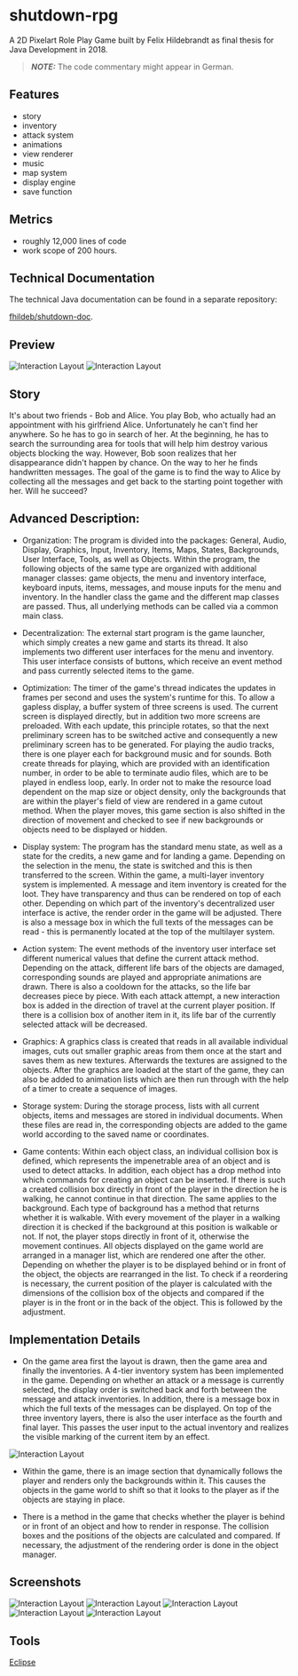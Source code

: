 # shutdown-rpg

A 2D Pixelart Role Play Game built by Felix Hildebrandt as final thesis for Java Development in 2018.

> **_NOTE:_** The code commentary might appear in German.

## Features

- story
- inventory 
- attack system
- animations
- view renderer
- music
- map system
- display engine
- save function

## Metrics

- roughly 12,000 lines of code 
- work scope of 200 hours.

## Technical Documentation

The technical Java documentation can be found in a separate repository:

[fhildeb/shutdown-doc](https://github.com/fhildeb/shutdown-doc).

## Preview 

![Interaction Layout](/img/game_screenshot_01.png)
![Interaction Layout](/img/game_screenshot_02.png)

## Story

It's about two friends - Bob and Alice. You play Bob, who actually had an appointment with his girlfriend Alice. Unfortunately he can't find her anywhere. So he has to go in search of her. At the beginning, he has to search the surrounding area for tools that will help him destroy various objects blocking the way. However, Bob soon realizes that her disappearance didn't happen by chance. On the way to her he finds handwritten messages. The goal of the game is to find the way to Alice by collecting all the messages and get back to the starting point together with her. Will he succeed?

## Advanced Description:

- Organization: The program is divided into the packages: General, Audio, Display, Graphics, Input, Inventory, Items, Maps, States, Backgrounds, User Interface, Tools, as well as Objects. Within the program, the following objects of the same type are organized with additional manager classes: game objects, the menu and inventory interface, keyboard inputs, items, messages, and mouse inputs for the menu and inventory. In the handler class the game and the different map classes are passed. Thus, all underlying methods can be called via a common main class.

- Decentralization: The external start program is the game launcher, which simply creates a new game and starts its thread. It also implements two different user interfaces for the menu and inventory. This user interface consists of buttons, which receive an event method and pass currently selected items to the game.

- Optimization: The timer of the game's thread indicates the updates in frames per second and uses the system's runtime for this. To allow a gapless display, a buffer system of three screens is used. The current screen is displayed directly, but in addition two more screens are preloaded. With each update, this principle rotates, so that the next preliminary screen has to be switched active and consequently a new preliminary screen has to be generated. For playing the audio tracks, there is one player each for background music and for sounds. Both create threads for playing, which are provided with an identification number, in order to be able to terminate audio files, which are to be played in endless loop, early. In order not to make the resource load dependent on the map size or object density, only the backgrounds that are within the player's field of view are rendered in a game cutout method. When the player moves, this game section is also shifted in the direction of movement and checked to see if new backgrounds or objects need to be displayed or hidden.

- Display system: The program has the standard menu state, as well as a state for the credits, a new game and for landing a game. Depending on the selection in the menu, the state is switched and this is then transferred to the screen. Within the game, a multi-layer inventory system is implemented. A message and item inventory is created for the loot. They have transparency and thus can be rendered on top of each other. Depending on which part of the inventory's decentralized user interface is active, the render order in the game will be adjusted. There is also a message box in which the full texts of the messages can be read - this is permanently located at the top of the multilayer system.

- Action system: The event methods of the inventory user interface set different numerical values that define the current attack method. Depending on the attack, different life bars of the objects are damaged, corresponding sounds are played and appropriate animations are drawn. There is also a cooldown for the attacks, so the life bar decreases piece by piece. With each attack attempt, a new interaction box is added in the direction of travel at the current player position. If there is a collision box of another item in it, its life bar of the currently selected attack will be decreased.

- Graphics: A graphics class is created that reads in all available individual images, cuts out smaller graphic areas from them once at the start and saves them as new textures. Afterwards the textures are assigned to the objects. After the graphics are loaded at the start of the game, they can also be added to animation lists which are then run through with the help of a timer to create a sequence of images. 

- Storage system: During the storage process, lists with all current objects, items and messages are stored in individual documents. When these files are read in, the corresponding objects are added to the game world according to the saved name or coordinates.

- Game contents: Within each object class, an individual collision box is defined, which represents the impenetrable area of an object and is used to detect attacks. In addition, each object has a drop method into which commands for creating an object can be inserted. If there is such a created collision box directly in front of the player in the direction he is walking, he cannot continue in that direction. The same applies to the background. Each type of background has a method that returns whether it is walkable. With every movement of the player in a walking direction it is checked if the background at this position is walkable or not. If not, the player stops directly in front of it, otherwise the movement continues. All objects displayed on the game world are arranged in a manager list, which are rendered one after the other. Depending on whether the player is to be displayed behind or in front of the object, the objects are rearranged in the list. To check if a reordering is necessary, the current position of the player is calculated with the dimensions of the collision box of the objects and compared if the player is in the front or in the back of the object. This is followed by the adjustment.

## Implementation Details

- On the game area first the layout is drawn, then the game area and finally the inventories. A 4-tier inventory system has been implemented in the game. Depending on whether an attack or a message is currently selected, the display order is switched back and forth between the message and attack inventories. In addition, there is a message box in which the full texts of the messages can be displayed. On top of the three inventory layers, there is also the user interface as the fourth and final layer. This passes the user input to the actual inventory and realizes the visible marking of the current item by an effect.

![Interaction Layout](/img/interface.png)

- Within the game, there is an image section that dynamically follows the player and renders only the backgrounds within it. This causes the objects in the game world to shift so that it looks to the player as if the objects are staying in place.

- There is a method in the game that checks whether the player is behind or in front of an object and how to render in response. The collision boxes and the positions of the objects are calculated and compared. If necessary, the adjustment of the rendering order is done in the object manager.

## Screenshots

![Interaction Layout](/img/game_screenshot_03.png)
![Interaction Layout](/img/game_screenshot_04.png)
![Interaction Layout](/img/game_screenshot_05.png)
![Interaction Layout](/img/game_screenshot_06.png)
![Interaction Layout](/img/game_screenshot_07.png)

## Tools

[Eclipse](https://www.eclipse.org)